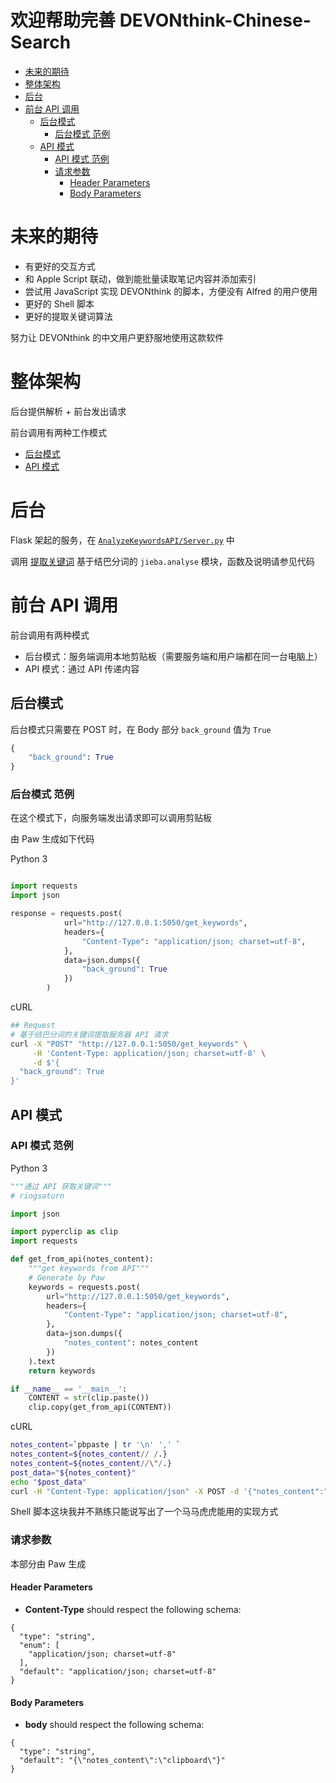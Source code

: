 欢迎帮助完善 DEVONthink-Chinese-Search
===

<!-- TOC -->

- [未来的期待](#未来的期待)
- [整体架构](#整体架构)
- [后台](#后台)
- [前台 API 调用](#前台-api-调用)
    - [后台模式](#后台模式)
        - [后台模式 范例](#后台模式-范例)
    - [API 模式](#api-模式)
        - [API 模式 范例](#api-模式-范例)
        - [请求参数](#请求参数)
            - [Header Parameters](#header-parameters)
            - [Body Parameters](#body-parameters)

<!-- /TOC -->

# 未来的期待

* 有更好的交互方式
* 和 Apple Script 联动，做到能批量读取笔记内容并添加索引
* 尝试用 JavaScript 实现 DEVONthink 的脚本，方便没有 Alfred 的用户使用
* 更好的 Shell 脚本
* 更好的提取关键词算法

努力让 DEVONthink 的中文用户更舒服地使用这款软件

# 整体架构

后台提供解析 + 前台发出请求

前台调用有两种工作模式

- [后台模式](#后台模式)
- [API 模式](#api-模式)


# 后台

Flask 架起的服务，在 [`AnalyzeKeywordsAPI/Server.py`](https://github.com/ringsaturn/DEVONthink-Chinese-Search/blob/master/AnalyzeKeywordsAPI/Server.py) 中

调用 [提取关键词](https://github.com/ringsaturn/DEVONthink-Chinese-Search/blob/master/AnalyzeKeywordsAPI/AnalyzeKeywords.py) 基于结巴分词的 `jieba.analyse` 模块，函数及说明请参见代码

# 前台 API 调用

前台调用有两种模式

* 后台模式：服务端调用本地剪贴板（需要服务端和用户端都在同一台电脑上）
* API 模式：通过 API 传递内容

## 后台模式

后台模式只需要在 POST 时，在 Body 部分 `back_ground` 值为 `True`

```python
{
    "back_ground": True
}
```

### 后台模式 范例

在这个模式下，向服务端发出请求即可以调用剪贴板

由 Paw 生成如下代码

Python 3

```python

import requests
import json

response = requests.post(
            url="http://127.0.0.1:5050/get_keywords",
            headers={
                "Content-Type": "application/json; charset=utf-8",
            },
            data=json.dumps({
                "back_ground": True
            })
        )

```

cURL

```sh
## Request
# 基于结巴分词的关键词提取服务器 API 请求
curl -X "POST" "http://127.0.0.1:5050/get_keywords" \
     -H 'Content-Type: application/json; charset=utf-8' \
     -d $'{
  "back_ground": True
}'
```

## API 模式

### API 模式 范例

Python 3

```python
"""通过 API 获取关键词"""
# ringsaturn

import json

import pyperclip as clip
import requests

def get_from_api(notes_content):
    """get keywords from API"""
    # Generate by Paw
    keywords = requests.post(
        url="http://127.0.0.1:5050/get_keywords",
        headers={
            "Content-Type": "application/json; charset=utf-8",
        },
        data=json.dumps({
            "notes_content": notes_content
        })
    ).text
    return keywords

if __name__ == '__main__':
    CONTENT = str(clip.paste())
    clip.copy(get_from_api(CONTENT))
```

cURL

```sh
notes_content=`pbpaste | tr '\n' ',' `
notes_content=${notes_content// /.}
notes_content=${notes_content//\"/.}
post_data="${notes_content}"
echo "$post_data"
curl -H "Content-Type: application/json" -X POST -d '{"notes_content":"'""$notes_content""'"}' http://127.0.0.1:5050/get_keywords | pbcopy
```

Shell 脚本这块我并不熟练只能说写出了一个马马虎虎能用的实现方式


### 请求参数

本部分由 Paw 生成

#### Header Parameters

- **Content-Type** should respect the following schema:

```
{
  "type": "string",
  "enum": [
    "application/json; charset=utf-8"
  ],
  "default": "application/json; charset=utf-8"
}
```

#### Body Parameters

- **body** should respect the following schema:

```
{
  "type": "string",
  "default": "{\"notes_content\":\"clipboard\"}"
}
```

